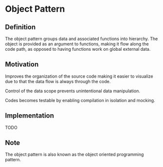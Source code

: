 # Object Pattern

## Definition

The object pattern groups data and associated functions into  hierarchy. The object is provided as an argument to functions, making it flow along the code path, as opposed to having functions work on global external data.

## Motivation

Improves the organization of the source code making it easier to visualize due to that the data flow is always through the code.

Control of the data scope prevents unintentional data manipulation.

Codes becomes testable by enabling compilation in isolation and mocking.

## Implementation

TODO

## Note

The object pattern is also known as the object oriented programming pattern.
